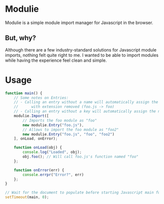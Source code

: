 # Modulie
Modulie is a simple module import manager for Javascript in the browser. 

## But, why?
Although there are a few industry-standard solutions for Javascript module imports, nothing felt quite right to me. I wanted to be able to import modules while having the experience feel clean and simple. 

# Usage
```javascript
function main() {
	// Some notes on Entries:
	// - Calling an entry without a name will automatically assign the source filename
	//		with extension removed (foo.js -> foo)
	// - Calling an entry without a key will automatically assign the name value
	modulie.Import([
		// Imports the foo module as "foo"
		new modulie.Entry("foo.js"), 
		// Allows to import the foo module as "foo2"
		new modulie.Entry("foo.js", "foo", "foo2") 
	], onLoad, onError);

	function onLoad(obj) {
		console.log("Loaded", obj);
		obj.foo(); // Will call foo.js's function named "foo"
	};

	function onError(err) {
		console.errpr("Error?", err)
	};
}

// Wait for the document to populate before starting Javascript main function
setTimeout(main, 0);
```
